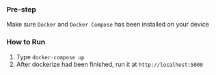 ### Pre-step

Make sure `Docker` and `Docker Compose` has been installed on your device

### How to Run
1. Type `docker-compose up`
2. After dockerize had been finished, run it at `http://localhost:5000`
